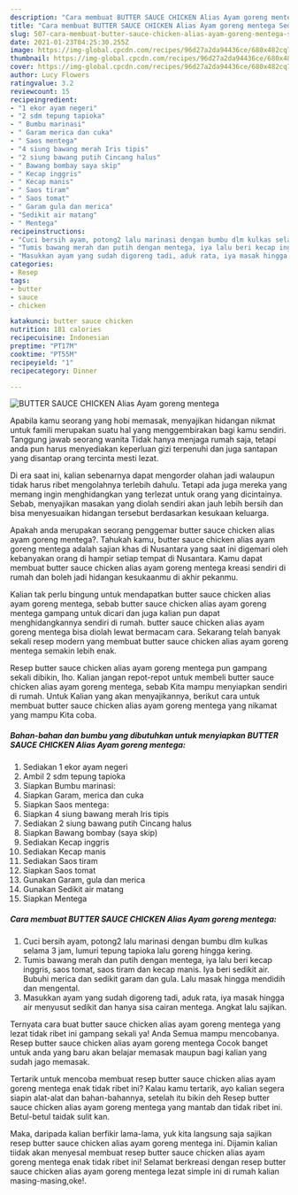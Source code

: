 ```yaml
---
description: "Cara membuat BUTTER SAUCE CHICKEN Alias Ayam goreng mentega Sederhana Untuk Jualan"
title: "Cara membuat BUTTER SAUCE CHICKEN Alias Ayam goreng mentega Sederhana Untuk Jualan"
slug: 507-cara-membuat-butter-sauce-chicken-alias-ayam-goreng-mentega-sederhana-untuk-jualan
date: 2021-01-23T04:25:30.255Z
image: https://img-global.cpcdn.com/recipes/96d27a2da94436ce/680x482cq70/butter-sauce-chicken-alias-ayam-goreng-mentega-foto-resep-utama.jpg
thumbnail: https://img-global.cpcdn.com/recipes/96d27a2da94436ce/680x482cq70/butter-sauce-chicken-alias-ayam-goreng-mentega-foto-resep-utama.jpg
cover: https://img-global.cpcdn.com/recipes/96d27a2da94436ce/680x482cq70/butter-sauce-chicken-alias-ayam-goreng-mentega-foto-resep-utama.jpg
author: Lucy Flowers
ratingvalue: 3.2
reviewcount: 15
recipeingredient:
- "1 ekor ayam negeri"
- "2 sdm tepung tapioka"
- " Bumbu marinasi"
- " Garam merica dan cuka"
- " Saos mentega"
- "4 siung bawang merah Iris tipis"
- "2 siung bawang putih Cincang halus"
- " Bawang bombay saya skip"
- " Kecap inggris"
- " Kecap manis"
- " Saos tiram"
- " Saos tomat"
- " Garam gula dan merica"
- "Sedikit air matang"
- " Mentega"
recipeinstructions:
- "Cuci bersih ayam, potong2 lalu marinasi dengan bumbu dlm kulkas selama 3 jam, lumuri tepung tapioka lalu goreng hingga kering."
- "Tumis bawang merah dan putih dengan mentega, iya lalu beri kecap inggris, saos tomat, saos tiram dan kecap manis. Iya beri sedikit air. Bubuhi merica dan sedikit garam dan gula. Lalu masak hingga mendidih dan mengental."
- "Masukkan ayam yang sudah digoreng tadi, aduk rata, iya masak hingga air menyusut sedikit dan hanya sisa cairan mentega. Angkat lalu sajikan."
categories:
- Resep
tags:
- butter
- sauce
- chicken

katakunci: butter sauce chicken 
nutrition: 181 calories
recipecuisine: Indonesian
preptime: "PT17M"
cooktime: "PT55M"
recipeyield: "1"
recipecategory: Dinner

---
```



![BUTTER SAUCE CHICKEN Alias Ayam goreng mentega](https://img-global.cpcdn.com/recipes/96d27a2da94436ce/680x482cq70/butter-sauce-chicken-alias-ayam-goreng-mentega-foto-resep-utama.jpg)

Apabila kamu seorang yang hobi memasak, menyajikan hidangan nikmat untuk famili merupakan suatu hal yang menggembirakan bagi kamu sendiri. Tanggung jawab seorang  wanita Tidak hanya menjaga rumah saja, tetapi anda pun harus menyediakan keperluan gizi terpenuhi dan juga santapan yang disantap orang tercinta mesti lezat.

Di era  saat ini, kalian sebenarnya dapat mengorder olahan jadi walaupun tidak harus ribet mengolahnya terlebih dahulu. Tetapi ada juga mereka yang memang ingin menghidangkan yang terlezat untuk orang yang dicintainya. Sebab, menyajikan masakan yang diolah sendiri akan jauh lebih bersih dan bisa menyesuaikan hidangan tersebut berdasarkan kesukaan keluarga. 



Apakah anda merupakan seorang penggemar butter sauce chicken alias ayam goreng mentega?. Tahukah kamu, butter sauce chicken alias ayam goreng mentega adalah sajian khas di Nusantara yang saat ini digemari oleh kebanyakan orang di hampir setiap tempat di Nusantara. Kamu dapat membuat butter sauce chicken alias ayam goreng mentega kreasi sendiri di rumah dan boleh jadi hidangan kesukaanmu di akhir pekanmu.

Kalian tak perlu bingung untuk mendapatkan butter sauce chicken alias ayam goreng mentega, sebab butter sauce chicken alias ayam goreng mentega gampang untuk dicari dan juga kalian pun dapat menghidangkannya sendiri di rumah. butter sauce chicken alias ayam goreng mentega bisa diolah lewat bermacam cara. Sekarang telah banyak sekali resep modern yang membuat butter sauce chicken alias ayam goreng mentega semakin lebih enak.

Resep butter sauce chicken alias ayam goreng mentega pun gampang sekali dibikin, lho. Kalian jangan repot-repot untuk membeli butter sauce chicken alias ayam goreng mentega, sebab Kita mampu menyiapkan sendiri di rumah. Untuk Kalian yang akan menyajikannya, berikut cara untuk membuat butter sauce chicken alias ayam goreng mentega yang nikamat yang mampu Kita coba.

<!--inarticleads1-->

##### Bahan-bahan dan bumbu yang dibutuhkan untuk menyiapkan BUTTER SAUCE CHICKEN Alias Ayam goreng mentega:

1. Sediakan 1 ekor ayam negeri
1. Ambil 2 sdm tepung tapioka
1. Siapkan  Bumbu marinasi:
1. Siapkan  Garam, merica dan cuka
1. Siapkan  Saos mentega:
1. Siapkan 4 siung bawang merah Iris tipis
1. Sediakan 2 siung bawang putih Cincang halus
1. Siapkan  Bawang bombay (saya skip)
1. Sediakan  Kecap inggris
1. Sediakan  Kecap manis
1. Sediakan  Saos tiram
1. Siapkan  Saos tomat
1. Gunakan  Garam, gula dan merica
1. Gunakan Sedikit air matang
1. Siapkan  Mentega




<!--inarticleads2-->

##### Cara membuat BUTTER SAUCE CHICKEN Alias Ayam goreng mentega:

1. Cuci bersih ayam, potong2 lalu marinasi dengan bumbu dlm kulkas selama 3 jam, lumuri tepung tapioka lalu goreng hingga kering.
1. Tumis bawang merah dan putih dengan mentega, iya lalu beri kecap inggris, saos tomat, saos tiram dan kecap manis. Iya beri sedikit air. Bubuhi merica dan sedikit garam dan gula. Lalu masak hingga mendidih dan mengental.
1. Masukkan ayam yang sudah digoreng tadi, aduk rata, iya masak hingga air menyusut sedikit dan hanya sisa cairan mentega. Angkat lalu sajikan.




Ternyata cara buat butter sauce chicken alias ayam goreng mentega yang lezat tidak ribet ini gampang sekali ya! Anda Semua mampu mencobanya. Resep butter sauce chicken alias ayam goreng mentega Cocok banget untuk anda yang baru akan belajar memasak maupun bagi kalian yang sudah jago memasak.

Tertarik untuk mencoba membuat resep butter sauce chicken alias ayam goreng mentega enak tidak ribet ini? Kalau kamu tertarik, ayo kalian segera siapin alat-alat dan bahan-bahannya, setelah itu bikin deh Resep butter sauce chicken alias ayam goreng mentega yang mantab dan tidak ribet ini. Betul-betul taidak sulit kan. 

Maka, daripada kalian berfikir lama-lama, yuk kita langsung saja sajikan resep butter sauce chicken alias ayam goreng mentega ini. Dijamin kalian tiidak akan menyesal membuat resep butter sauce chicken alias ayam goreng mentega enak tidak ribet ini! Selamat berkreasi dengan resep butter sauce chicken alias ayam goreng mentega lezat simple ini di rumah kalian masing-masing,oke!.

